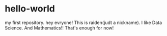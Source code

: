 # hello-world
my first repository.
hey evryone!
This is raiden(judt a nickname).
I like Data Science. And Mathematics!!
That's enough for now!

